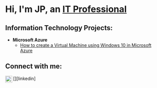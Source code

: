 <h1>Hi, I'm JP, an <a href="https://linkedin.com/in/Josh">IT Professional</a></h1>

<h2>Information Technology Projects:</h2>

- <b>Microsoft Azure</b>
  - [How to create a Virtual Machine using Windows 10 in Microsoft Azure ]((https://github.com/jpbergstad-it/How-to-create-a-Virtual-Machine))


<h2>Connect with me:</h2>


[<img align="left" alt="Josh | LinkedIn" width="22px" src="https://cdn.jsdelivr.net/npm/simple-icons@v3/icons/linkedin.svg" />][linkedin]


[instagram]: https://www.instagram.com/

